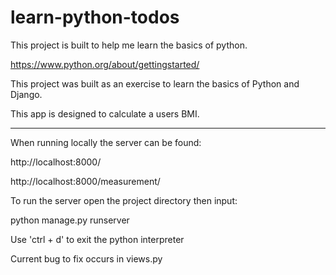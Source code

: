 # learn-python-todos

This project is built to help me learn the basics of python.

https://www.python.org/about/gettingstarted/


This project was built as an exercise to learn the basics of Python and Django.

This app is designed to calculate a users BMI.

- - -

When running locally the server can be found:

http://localhost:8000/

http://localhost:8000/measurement/

To run the server open the project directory then input:

python manage.py runserver

Use 'ctrl + d' to exit the python interpreter

Current bug to fix occurs in views.py
